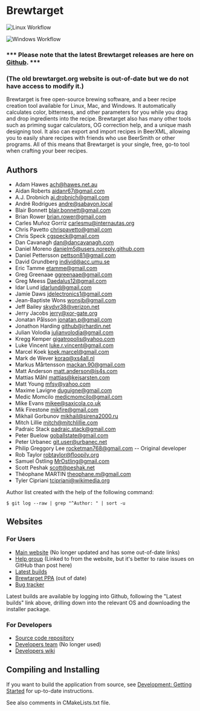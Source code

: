 # Brewtarget

![Linux Workflow](https://github.com/brewtarget/brewtarget/actions/workflows/linux-ubuntu.yml/badge.svg)

![Windows Workflow](https://github.com/brewtarget/brewtarget/actions/workflows/windows.yml/badge.svg)

### *** Please note that the latest Brewtarget releases are here on [Github](https://github.com/Brewtarget/brewtarget/). ***
### (The old brewtarget.org website is out-of-date but we do not have access to modify it.)

Brewtarget is free open-source brewing software, and a beer recipe creation
tool available for Linux, Mac, and Windows. It automatically calculates color,
bitterness, and other parameters for you while you drag and drop ingredients
into the recipe. Brewtarget also has many other tools such as priming sugar
calculators, OG correction help, and a unique mash designing tool. It also can
export and import recipes in BeerXML, allowing you to easily share recipes with
friends who use BeerSmith or other programs. All of this means that Brewtarget
is your single, free, go-to tool when crafting your beer recipes.


## Authors

* Adam Hawes <ach@hawes.net.au>
* Aidan Roberts <aidanr67@gmail.com>
* A.J. Drobnich <aj.drobnich@gmail.com>
* André Rodrigues <andre@sabayon.local>
* Blair Bonnett <blair.bonnett@gmail.com>
* Brian Rower <brian.rower@gmail.com>
* Carles Muñoz Gorriz <carlesmu@internautas.org>
* Chris Pavetto <chrispavetto@gmail.com>
* Chris Speck <cgspeck@gmail.com>
* Dan Cavanagh <dan@dancavanagh.com>
* Daniel Moreno <danielm5@users.noreply.github.com>
* Daniel Pettersson <pettson81@gmail.com>
* David Grundberg <individ@acc.umu.se>
* Eric Tamme <etamme@gmail.com>
* Greg Greenaae <ggreenaae@gmail.com>
* Greg Meess <Daedalus12@gmail.com>
* Idar Lund <idarlund@gmail.com>
* Jamie Daws <jdelectronics1@gmail.com>
* Jean-Baptiste Wons <wonsjb@gmail.com>
* Jeff Bailey <skydvr38@verizon.net>
* Jerry Jacobs <jerry@xor-gate.org>
* Jonatan Pålsson <jonatan.p@gmail.com>
* Jonathon Harding <github@jrhardin.net>
* Julian Volodia <julianvolodia@gmail.com>
* Kregg Kemper <gigatropolis@yahoo.com>
* Luke Vincent <luke.r.vincent@gmail.com>
* Marcel Koek <koek.marcel@gmail.com>
* Mark de Wever <koraq@xs4all.nl>
* Markus Mårtensson <mackan.90@gmail.com>
* Matt Anderson <matt.anderson@is4s.com>
* Mattias Måhl <mattias@kejsarsten.com>
* Matt Young <mfsy@yahoo.com>
* Maxime Lavigne <duguigne@gmail.com>
* Medic Momcilo <medicmomcilo@gmail.com>
* Mike Evans <mikee@saxicola.co.uk>
* Mik Firestone <mikfire@gmail.com>
* Mikhail Gorbunov <mikhail@sirena2000.ru>
* Mitch Lillie <mitch@mitchlillie.com>
* Padraic Stack <padraic.stack@gmail.com>
* Peter Buelow <goballstate@gmail.com>
* Peter Urbanec <git.user@urbanec.net>
* Philip Greggory Lee <rocketman768@gmail.com> -- Original developer
* Rob Taylor <robtaylor@floopily.org>
* Samuel Östling <MrOstling@gmail.com>
* Scott Peshak <scott@peshak.net>
* Théophane MARTIN <theophane.m@gmail.com>
* Tyler Cipriani <tcipriani@wikimedia.org>

Author list created with the help of the following command:

    $ git log --raw | grep "^Author: " | sort -u

## Websites

### For Users

* [Main website](http://www.brewtarget.org) (No longer updated and has some out-of-date links)
* [Help group](https://groups.google.com/forum/?fromgroups=#!forum/brewtarget-help) (Linked to from the website, but it's better to raise issues on GitHub than post here)
* [Latest builds](https://github.com/Brewtarget/brewtarget/actions)
* [Brewtarget PPA](https://launchpad.net/~brewtarget-devs/+archive/ubuntu/brewtarget-releases) (out of date)
* [Bug tracker](https://github.com/Brewtarget/brewtarget/issues)

Latest builds are available by logging into Github, following the "Latest builds" link above, drilling down into the relevant OS and downloading the installer package.

### For Developers

* [Source code repository](https://github.com/Brewtarget/brewtarget)
* [Developers team](https://launchpad.net/~brewtarget-devs) (No longer used)
* [Developers wiki](https://github.com/Brewtarget/brewtarget/wiki)

## Compiling and Installing

If you want to build the application from source, see
[Development: Getting Started](https://github.com/Brewtarget/brewtarget/wiki/Development:-Getting-Started) for
up-to-date instructions.

See also comments in CMakeLists.txt file.
